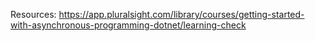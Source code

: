 Resources: https://app.pluralsight.com/library/courses/getting-started-with-asynchronous-programming-dotnet/learning-check